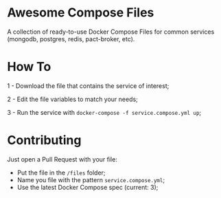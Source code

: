 # Awesome Compose Files
A collection of ready-to-use Docker Compose Files for common services (mongodb, postgres, redis, pact-broker, etc).

# How To
1 - Download the file that contains the service of interest;

2 - Edit the file variables to match your needs;

3 - Run the service with `docker-compose -f service.compose.yml up`;

# Contributing

Just open a Pull Request with your file:
- Put the file in the `/files` folder;
- Name you file with the pattern `service.compose.yml`;
- Use the latest Docker Compose spec (current: 3);
